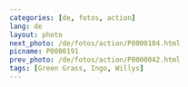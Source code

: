 ```yaml
---
categories: [de, fotos, action]
lang: de
layout: photo
next_photo: /de/fotos/action/P0000104.html
picname: P0000191
prev_photo: /de/fotos/action/P0000042.html
tags: [Green Grass, Ingo, Willys]
---
```

